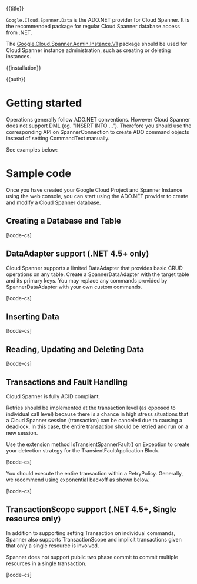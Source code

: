 {{title}}

`Google.Cloud.Spanner.Data` is the ADO.NET provider for Cloud Spanner. It is the recommended
package for regular Cloud Spanner database access from .NET.

The [Google.Cloud.Spanner.Admin.Instance.V1](../Google.Cloud.Spanner.Admin.Instance.V1/) package
should be used for Cloud Spanner instance administration, such as creating or deleting instances.

{{installation}}

{{auth}}

# Getting started

Operations generally follow ADO.NET conventions.
However Cloud Spanner does not support DML (eg. "INSERT INTO ..."). Therefore you should
use the corresponding API on SpannerConnection to create ADO command objects instead
of setting CommandText manually.

See examples below:

# Sample code
Once you have created your Google Cloud Project and Spanner Instance using the web console,
you can start using the ADO.NET provider to create and modify a Cloud Spanner database.

## Creating a Database and Table

[!code-cs[](obj/snippets/Google.Cloud.Spanner.Data.SpannerConnection.txt#CreateDatabaseAsync)]

## DataAdapter support (.NET 4.5+ only)

Cloud Spanner supports a limited DataAdapter that provides basic CRUD operations on any table.
Create a SpannerDataAdapter with the target table and its primary keys.  You may replace any
commands provided by SpannerDataAdapter with your own custom commands.

[!code-cs[](obj/snippets/Google.Cloud.Spanner.Data.SpannerConnection.txt#DataAdapterAsync)]

## Inserting Data

[!code-cs[](obj/snippets/Google.Cloud.Spanner.Data.SpannerConnection.txt#InsertDataAsync)]

## Reading, Updating and Deleting Data

[!code-cs[](obj/snippets/Google.Cloud.Spanner.Data.SpannerConnection.txt#ReadUpdateDeleteAsync)]

## Transactions and Fault Handling
Cloud Spanner is fully ACID compliant.

Retries should be implemented at the transaction level (as opposed to individual call level)
because there is a chance in high stress situations that a Cloud Spanner session (transaction)
can be canceled due to causing a deadlock. In this case, the entire transaction should be
retried and run on a new session.

Use the extension method IsTransientSpannerFault() on Exception to create your detection
strategy for the TransientFaultApplication Block.

[!code-cs[](obj/snippets/Google.Cloud.Spanner.Data.SpannerConnection.txt#SpannerFaultDetectionStrategy)]

 You should execute the entire transaction within a RetryPolicy. Generally, we recommend
 using exponential backoff as shown below.

[!code-cs[](obj/snippets/Google.Cloud.Spanner.Data.SpannerConnection.txt#TransactionAsync)]

## TransactionScope support (.NET 4.5+, Single resource only)
In addition to supporting setting Transaction on individual commands, Spanner also supports
TransactionScope and implicit transactions given that only a single resource is involved.

Spanner does not support public two phase commit to commit multiple resources in a
single transaction.

[!code-cs[](obj/snippets/Google.Cloud.Spanner.Data.SpannerConnection.txt#TransactionScopeAsync)]


